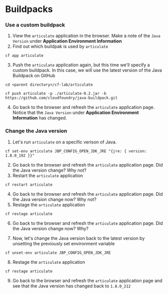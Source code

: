 # Buildpacks

### Use a custom buildpack

1. View the ```articulate``` application in the browser. Make a note of the ```Java Version``` under **Application Environment Information**
2. Find out which buildpak is used by ```articulate```

  ```cf app articulate```
  
3. Push the ```articulate``` application again, but this time we'll specify a custom buildpack. In this case, we will use the latest version of the Java Buildpack on GitHub

  ```cd <parent directory>/cf-lab/articulate```
  
  ```cf push articulate -p ./articulate-0.2.jar -b https://github.com/cloudfoundry/java-buildpack.git```
  
4. Go back to the browser and refresh the ```articulate``` application page. Notice that the ```Java Version``` under **Application Environment Information** has changed.

### Change the Java version

1. Let's run ```articulate``` on a specific verison of Java.

  ```cf set-env articulate JBP_CONFIG_OPEN_JDK_JRE "{jre: { version: 1.8.0_192 }}"```
  
2. Go back to the browser and refresh the ```articulate``` application page. Did the Java version change? Why not?
3. Restart the ```articulate``` application

  ```cf restart articulate```
  
4. Go back to the browser and refresh the ```articulate``` application page. Did the Java version change now? Why not?
5. Restage the ```articulate``` application

  ```cf restage articulate```

6. Go back to the browser and refresh the ```articulate``` application page. Did the Java version change now? Why?

7. Now, let's change the Java version back to the latest version by unsetting the previously set environment variable

  ```cf unset-env articulate JBP_CONFIG_OPEN_JDK_JRE```

8. Restage the ```articulate``` application

  ```cf restage articulate```

9. Go back to the browser and refresh the ```articulate``` application page and see that the Java version has changed back to ```1.8.0_212```

